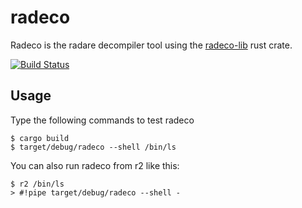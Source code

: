 # radeco

Radeco is the radare decompiler tool using the [radeco-lib](https://github.com/radare/radeco-lib) rust crate.

[![Build Status](https://travis-ci.org/radare/radeco.svg)](https://travis-ci.org/radare/radeco)

## Usage

Type the following commands to test radeco

	$ cargo build
	$ target/debug/radeco --shell /bin/ls

You can also run radeco from r2 like this:

	$ r2 /bin/ls
	> #!pipe target/debug/radeco --shell -
